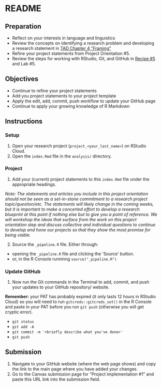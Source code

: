 # README

<!-- REMEMBER: 
You can preview a formatted version of this README.md document by clicking the 'Preview' button in the RStudio toolbar.
-->

## Preparation

- Reflect on your interests in language and linguistics
- Review the concepts on identifying a research problem and developing a research statement in [TAD Chapter 4 "Framing"](https://lin380.github.io/coursebook/framing-research.html)
- Refine your project statements from Project Orientation #5.
- Review the steps for working with RStudio, Git, and GitHub in [Recipe #5](https://lin380.github.io/tadr/articles/recipe_5.html) and Lab #5. 

## Objectives

- Continue to refine your project statements
- Add you project statements to your project template
- Apply the edit, add, commit, push workflow to update your GitHub page
- Continue to apply your growing knowledge of R Markdown

## Instructions

### Setup

1. Open your research project (`project_<your_last_name>`) on RStudio Cloud. 
2. Open the `index.Rmd` file in the `analysis/` directory. 

### Project

1. Add your (current) project statements to this `index.Rmd` file under the appropriate headings.


*Note: The statements and articles you include in this project orientation should not be seen as a set-in-stone commitment to a research project topic/question/etc. The statements will likely change in the coming weeks, but it is important to make a concerted effort to develop a research blueprint at this point if nothing else but to give you a point of reference. We will workshop the ideas that surface from the work on this project orientation step and discuss collective and individual questions to continue to develop and hone our projects so that they show the most promise for being viable.*


2. Source the `_pipeline.R` file. Either through: 
  - opening the `_pipeline.R` file and clicking the 'Source' button.
  - or, in the R Console runninng `source("_pipeline.R")`

### Update GitHub

1. Now run the Git commands in the Terminal to add, commit, and push your updates to your GitHub repository/ website. 

**Remember:** your PAT has probably expired (it only lasts 12 hours in RStudio Cloud) so you will need to run `gitcreds::gitcreds_set()` in the R Console and paste in your PAT before you run `git push` (otherwise you will get cryptic error). 

- `git status`
- `git add -A`
- `git commit -m '<briefly describe what you've done>'`
- `git push`

## Submission

1. Navigate to your GitHub website (where the web page shows) and copy the link to the main page where you have added your changes. 
3. Go to the Canvas submission page for "Project implementation #1" and paste this URL link into the submission field.

